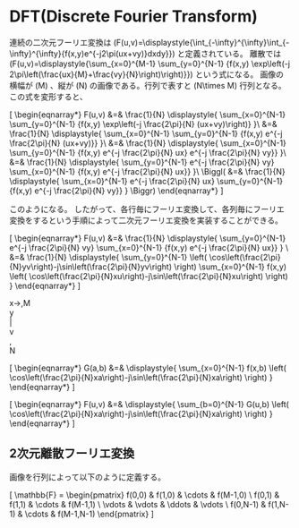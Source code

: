# DFT(Discrete Fourier Transform)

連続の二次元フーリエ変換は \(F(u,v)=\displaystyle{\int_{-\infty}^{\infty}\int_{-\infty}^{\infty}{f(x,y)e^{-j2\pi(ux+vy)}dxdy}}\) と定義されている。
離散では \(F(u,v)=\displaystyle{\sum_{x=0}^{M-1} \sum_{y=0}^{N-1} {f(x,y) \exp\left(-j 2\pi\left(\frac{ux}{M}+\frac{vy}{N}\right)\right)}}\) という式になる。
画像の横幅が \(M\) 、縦が \(N\) の画像である。行列で表すと \(N\times M\) 行列となる。
この式を変形すると、

\[
\begin{eqnarray*}
    F(u,v)
        &=& \frac{1}{N}
            \displaystyle{
                \sum_{x=0}^{N-1} \sum_{y=0}^{N-1} {f(x,y) \exp\left(-j \frac{2\pi}{N} (ux+vy)\right)}
            }\\
        &=& \frac{1}{N}
            \displaystyle{
                \sum_{x=0}^{N-1} \sum_{y=0}^{N-1} {f(x,y) e^{-j \frac{2\pi}{N} (ux+vy)}}
            }\\
        &=& \frac{1}{N}
            \displaystyle{
                \sum_{x=0}^{N-1} \sum_{y=0}^{N-1} {f(x,y) e^{-j \frac{2\pi}{N} ux} e^{-j \frac{2\pi}{N} vy}}
            }\\
        &=& \frac{1}{N}
            \displaystyle{
                \sum_{y=0}^{N-1} e^{-j \frac{2\pi}{N} vy} \sum_{x=0}^{N-1} {f(x,y) e^{-j \frac{2\pi}{N} ux}}
            }\\
        \Biggl( &=& \frac{1}{N}
            \displaystyle{
                \sum_{x=0}^{N-1} e^{-j \frac{2\pi}{N} ux} \sum_{y=0}^{N-1} {f(x,y) e^{-j \frac{2\pi}{N} vy}}
            } \Biggr)
\end{eqnarray*}
\]

このようになる。
したがって、各行毎にフーリエ変換して、各列毎にフーリエ変換をするという手順によって二次元フーリエ変換を実装することができる。

\[
\begin{eqnarray*}
    F(u,v)
        &=& \frac{1}{N}
            \displaystyle{
                \sum_{y=0}^{N-1} e^{-j \frac{2\pi}{N} vy} \sum_{x=0}^{N-1} {f(x,y) e^{-j \frac{2\pi}{N} ux}}
            } \\
        &=& \frac{1}{N}
            \displaystyle{
                \sum_{y=0}^{N-1} \left(
                    \cos\left(\frac{2\pi}{N}yv\right)-j\sin\left(\frac{2\pi}{N}yv\right)
                \right)
                \sum_{x=0}^{N-1} f(x,y) \left(
                    \cos\left(\frac{2\pi}{N}xu\right)-j\sin\left(\frac{2\pi}{N}xu\right)
                \right)
            }
\end{eqnarray*}
\]

x->,M  
y  
|  
v  
,  
N


\[
\begin{eqnarray*}
    G(a,b)
        &=& \displaystyle{
                \sum_{x=0}^{N-1} f(x,b) \left(
                    \cos\left(\frac{2\pi}{N}xa\right)-j\sin\left(\frac{2\pi}{N}xa\right)
                \right)
            }
\end{eqnarray*}
\]

\[
\begin{eqnarray*}
    F(u,v)
        &=& \displaystyle{
                \sum_{b=0}^{N-1} G(u,b) \left(
                    \cos\left(\frac{2\pi}{N}xa\right)-j\sin\left(\frac{2\pi}{N}xa\right)
                \right)
            }
\end{eqnarray*}
\]


## 2次元離散フーリエ変換

画像を行列によって以下のように定義する。

\[
    \mathbb{F} =
    \begin{pmatrix}
        f(0,0) & f(1,0) & \cdots & f(M-1,0) \\
        f(0,1) & f(1,1) & \cdots & f(M-1,1) \\
        \vdots & \vdots & \ddots & \vdots \\
        f(0,N-1) & f(1,N-1) & \cdots & f(M-1,N-1)
    \end{pmatrix}
\]
